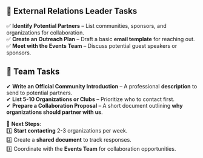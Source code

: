 ## **👤 External Relations Leader Tasks**

✅ **Identify Potential Partners** – List communities, sponsors, and organizations for collaboration.  
✅ **Create an Outreach Plan** – Draft a basic **email template** for reaching out.  
✅ **Meet with the Events Team** – Discuss potential guest speakers or sponsors.

## **🎯 Team Tasks**

✔ **Write an Official Community Introduction** – A professional **description** to send to potential partners.  
✔ **List 5-10 Organizations or Clubs** – Prioritize who to contact first.  
✔ **Prepare a Collaboration Proposal** – A short document outlining **why organizations should partner with us**.

📌 **Next Steps**:  
1️⃣ **Start contacting** 2-3 organizations per week.  
2️⃣ Create a **shared document** to track responses.  
3️⃣ Coordinate with the **Events Team** for collaboration opportunities.